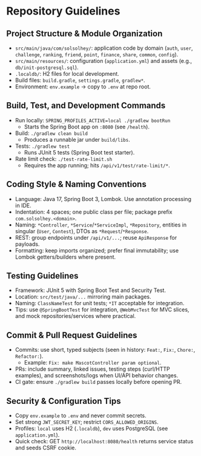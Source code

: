 # Repository Guidelines

## Project Structure & Module Organization
- `src/main/java/com/solsolhey/`: application code by domain (`auth`, `user`, `challenge`, `ranking`, `friend`, `point`, `finance`, `share`, `common`, `config`).
- `src/main/resources/`: configuration (`application.yml`) and assets (e.g., `db/init-postgresql.sql`).
- `.localdb/`: H2 files for local development.
- Build files: `build.gradle`, `settings.gradle`, `gradlew*`.
- Environment: `env.example` → copy to `.env` at repo root.

## Build, Test, and Development Commands
- Run locally: `SPRING_PROFILES_ACTIVE=local ./gradlew bootRun`
  - Starts the Spring Boot app on `:8080` (see `/health`).
- Build: `./gradlew clean build`
  - Produces a runnable jar under `build/libs`.
- Tests: `./gradlew test`
  - Runs JUnit 5 tests (Spring Boot test starter).
- Rate limit check: `./test-rate-limit.sh`
  - Requires the app running; hits `/api/v1/test/rate-limit/*`.

## Coding Style & Naming Conventions
- Language: Java 17, Spring Boot 3, Lombok. Use annotation processing in IDE.
- Indentation: 4 spaces; one public class per file; package prefix `com.solsolhey.<domain>`.
- Naming: `*Controller`, `*Service`/`*ServiceImpl`, `*Repository`, entities in singular (`User`, `Contest`), DTOs as `*Request`/`*Response`.
- REST: group endpoints under `/api/v1/...`; reuse `ApiResponse` for payloads.
- Formatting: keep imports organized; prefer final immutability; use Lombok getters/builders where present.

## Testing Guidelines
- Framework: JUnit 5 with Spring Boot Test and Security Test.
- Location: `src/test/java/...` mirroring main packages.
- Naming: `ClassNameTest` for unit tests; `*IT` acceptable for integration.
- Tips: use `@SpringBootTest` for integration, `@WebMvcTest` for MVC slices, and mock repositories/services where practical.

## Commit & Pull Request Guidelines
- Commits: use short, typed subjects (seen in history: `Feat:`, `Fix:`, `Chore:`, `Refactor:`).
  - Example: `Fix: make MascotController param optional`.
- PRs: include summary, linked issues, testing steps (curl/HTTP examples), and screenshots/logs when UI/API behavior changes.
- CI gate: ensure `./gradlew build` passes locally before opening PR.

## Security & Configuration Tips
- Copy `env.example` to `.env` and never commit secrets.
- Set strong `JWT_SECRET_KEY`; restrict `CORS_ALLOWED_ORIGINS`.
- Profiles: `local` uses H2 (`.localdb`), `dev` uses PostgreSQL (see `application.yml`).
- Quick check: GET `http://localhost:8080/health` returns service status and seeds CSRF cookie.
